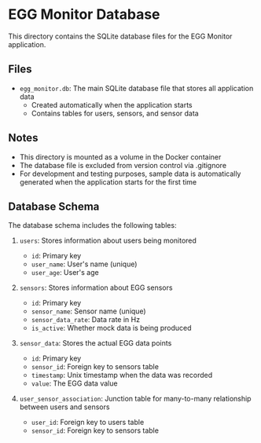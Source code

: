 # EGG Monitor Database

This directory contains the SQLite database files for the EGG Monitor application.

## Files

- `egg_monitor.db`: The main SQLite database file that stores all application data
  - Created automatically when the application starts
  - Contains tables for users, sensors, and sensor data

## Notes

- This directory is mounted as a volume in the Docker container
- The database file is excluded from version control via .gitignore
- For development and testing purposes, sample data is automatically generated when the application starts for the first time

## Database Schema

The database schema includes the following tables:

1. `users`: Stores information about users being monitored
   - `id`: Primary key
   - `user_name`: User's name (unique)
   - `user_age`: User's age

2. `sensors`: Stores information about EGG sensors
   - `id`: Primary key
   - `sensor_name`: Sensor name (unique)
   - `sensor_data_rate`: Data rate in Hz
   - `is_active`: Whether mock data is being produced

3. `sensor_data`: Stores the actual EGG data points
   - `id`: Primary key
   - `sensor_id`: Foreign key to sensors table
   - `timestamp`: Unix timestamp when the data was recorded
   - `value`: The EGG data value

4. `user_sensor_association`: Junction table for many-to-many relationship between users and sensors
   - `user_id`: Foreign key to users table
   - `sensor_id`: Foreign key to sensors table
